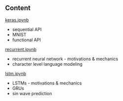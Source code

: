 ## Content

[keras.ipynb](https://github.com/ADGEfficiency/teaching-monolith/blob/master/sequences/keras.ipynb)
- sequential API
- MNIST
- functional API

[recurrent.ipynb](https://github.com/ADGEfficiency/teaching-monolith/blob/master/sequences/keras.ipynb)
- recurrent neural network - motivations & mechanics
- character level language modeling

[lstm.ipynb](https://github.com/ADGEfficiency/teaching-monolith/blob/master/sequences/keras.ipynb)
- LSTMs - motivations & mechanics
- GRUs
- sin wave prediction